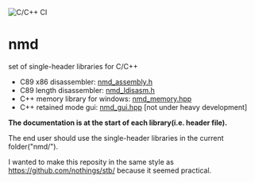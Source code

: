 ![C/C++ CI](https://github.com/Nomade040/nmd/workflows/C/C++%20CI/badge.svg?branch=master)

# nmd
set of single-header libraries for C/C++

- C89 x86 disassembler: [nmd_assembly.h](nmd_assembly.h)
- C89 length disassembler: [nmd_ldisasm.h](nmd_ldisasm.h)
- C++ memory library for windows: [nmd_memory.hpp](nmd_memory.hpp)
- C++ retained mode gui: [nmd_gui.hpp](nmd_gui.hpp) [not under heavy development]

**The documentation is at the start of each library(i.e. header file).**

The end user should use the single-header libraries in the current folder("nmd/").

I wanted to make this reposity in the same style as https://github.com/nothings/stb/ because it seemed practical.

